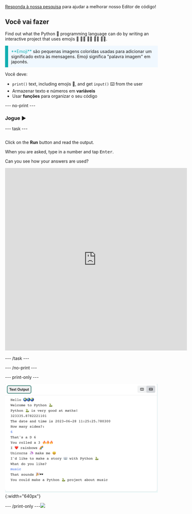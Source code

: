 <div class="c-survey-banner" style="width:100%">
  <a class="c-survey-banner__link" href="https://form.raspberrypi.org/f/code-editor-feedback" target="_blank">Responda à nossa pesquisa</a> para ajudar a melhorar nosso Editor de código!
</div>

## Você vai fazer

Find out what the Python 🐍 programming language can do by writing an interactive project that uses emojis 🙌 🙌🏼 🙌🏽 🙌🏾 🙌🏿.

<p style="border-left: solid; border-width:10px; border-color: #0faeb0; background-color: aliceblue; padding: 10px;">
<span style="color: #0faeb0">**Emoji**</span> são pequenas imagens coloridas usadas para adicionar um significado extra às mensagens. Emoji significa "palavra imagem" em japonês.
</p>

Você deve:

+ `print()` text, including emojis 🚀, and get `input()` ⌨️ from the user
+ Armazenar texto e números em **variáveis**
+ Usar **funções** para organizar o seu código

--- no-print ---

### Jogue ▶️

--- task ---

<div style="display: flex; flex-wrap: wrap">
<div style="flex-basis: 175px; flex-grow: 1">  

Click on the **Run** button and read the output.

  When you are asked, type in a number and tap <kbd>Enter</kbd>. 

Can you see how your answers are used?

<iframe src="https://editor.raspberrypi.org/en/embed/viewer/hello-world-solution" width="600" height="600" frameborder="0" marginwidth="0" marginheight="0" allowfullscreen>
</iframe>
</div>
</div>

--- /task ---

--- /no-print ---

--- print-only ---

![Projeto concluído mostrando código de exemplo no editor de código](images/showcase_static.png){:width="640px"}

--- /print-only ---![](http://code.org/api/hour/begin_codeclub_hworld.png)